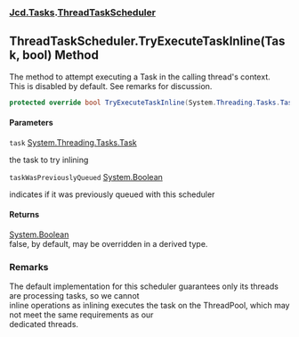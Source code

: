 ### [Jcd.Tasks](Jcd.Tasks.md 'Jcd.Tasks').[ThreadTaskScheduler](Jcd.Tasks.ThreadTaskScheduler.md 'Jcd.Tasks.ThreadTaskScheduler')

## ThreadTaskScheduler.TryExecuteTaskInline(Task, bool) Method

The method to attempt executing a Task in the calling thread's context.  
This is disabled by default. See remarks for discussion.

```csharp
protected override bool TryExecuteTaskInline(System.Threading.Tasks.Task task, bool taskWasPreviouslyQueued);
```
#### Parameters

<a name='Jcd.Tasks.ThreadTaskScheduler.TryExecuteTaskInline(System.Threading.Tasks.Task,bool).task'></a>

`task` [System.Threading.Tasks.Task](https://docs.microsoft.com/en-us/dotnet/api/System.Threading.Tasks.Task 'System.Threading.Tasks.Task')

the task to try inlining

<a name='Jcd.Tasks.ThreadTaskScheduler.TryExecuteTaskInline(System.Threading.Tasks.Task,bool).taskWasPreviouslyQueued'></a>

`taskWasPreviouslyQueued` [System.Boolean](https://docs.microsoft.com/en-us/dotnet/api/System.Boolean 'System.Boolean')

indicates if it was previously queued with this scheduler

#### Returns
[System.Boolean](https://docs.microsoft.com/en-us/dotnet/api/System.Boolean 'System.Boolean')  
false, by default, may be overridden in a derived type.

### Remarks
The default implementation for this scheduler guarantees only its threads are processing tasks, so we cannot  
inline operations as inlining executes the task on the ThreadPool, which may not meet the same requirements as our  
dedicated threads.